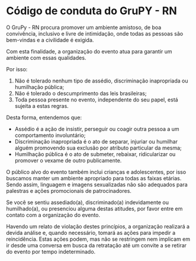 # Código de conduta do GruPY - RN


O GruPy - RN procura promover um ambiente amistoso, de boa convivência, inclusivo e livre de intimidação, onde todas as pessoas são bem-vindas e a civilidade é exigida.

Com esta finalidade, a organização do evento atua para garantir um ambiente com essas qualidades.

Por isso:

1. Não é tolerado nenhum tipo de assédio, discriminação inapropriada ou humilhação pública;
2. Não é tolerado o descumprimento das leis brasileiras;
3. Toda pessoa presente no evento, independente do seu papel, está sujeita a estas regras.

Desta forma, entendemos que:

- Assédio é a ação de insistir, perseguir ou coagir outra pessoa a um comportamento involuntário;
- Discriminação inapropriada é o ato de separar, injuriar ou humilhar alguém promovendo sua exclusão por atributo particular da mesma;
- Humilhação pública é o ato de submeter, rebaixar, ridicularizar ou promover o vexame de outro publicamente.

O público alvo do evento também inclui crianças e adolescentes, por isso buscamos manter um ambiente apropriado para todas as faixas etárias. Sendo assim, linguagem e imagens sexualizadas não são adequados para palestras e ações promocionais de patrocinadores.

Se você se sentiu assediado(a), discriminado(a) indevidamente ou humilhado(a), ou presenciou alguma destas atitudes, por favor entre em contato com a organização do evento.

Havendo um relato de violação destes princípios, a organização realizará a devida análise e, quando necessário, tomará as ações para impedir a reincidência. Estas ações podem, mas não se restringem nem implicam em ir desde uma conversa em busca da retratação até um convite a se retirar do evento por tempo indeterminado.
